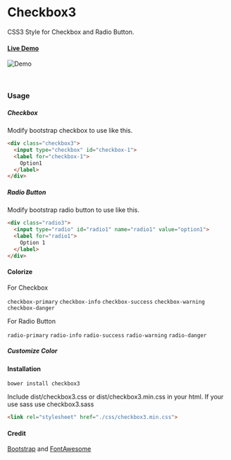 # Checkbox3
CSS3 Style for Checkbox and Radio Button.

#### [Live Demo](http://tui2tone.github.io/checkbox3)

![Demo](http://tui2tone.github.io/checkbox3/img/checkbox3.png)

&nbsp;

### Usage

##### Checkbox

Modify bootstrap checkbox to use like this.

```html
<div class="checkbox3">
  <input type="checkbox" id="checkbox-1">
  <label for="checkbox-1">
    Option1
  </label>
</div>
```

##### Radio Button

Modify bootstrap radio button to use like this.

```html
<div class="radio3">
  <input type="radio" id="radio1" name="radio1" value="option1">
  <label for="radio1">
    Option 1
  </label>
</div>
```

#### Colorize

For Checkbox

`checkbox-primary` `checkbox-info` `checkbox-success` `checkbox-warning` `checkbox-danger`

For Radio Button

`radio-primary` `radio-info` `radio-success` `radio-warning` `radio-danger`

##### Customize Color


#### Installation

```
bower install checkbox3
```

Include dist/checkbox3.css or dist/checkbox3.min.css in your html. If your use sass use checkbox3.sass

```html
<link rel="stylesheet" href="./css/checkbox3.min.css">
```

#### Credit

[Bootstrap](http://getbootstrap.com/) and [FontAwesome](https://fortawesome.github.io/Font-Awesome/)
